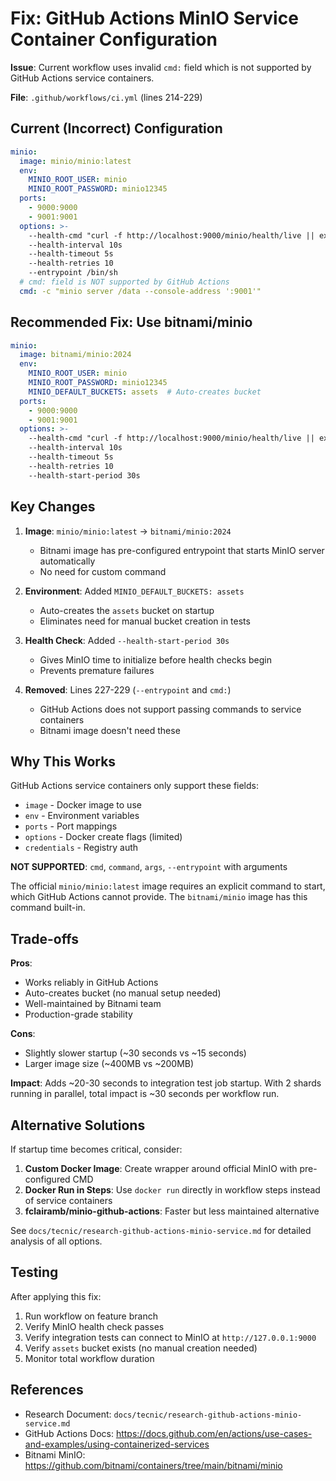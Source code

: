 # Fix: GitHub Actions MinIO Service Container Configuration

**Issue**: Current workflow uses invalid `cmd:` field which is not supported by GitHub Actions service containers.

**File**: `.github/workflows/ci.yml` (lines 214-229)

## Current (Incorrect) Configuration

```yaml
minio:
  image: minio/minio:latest
  env:
    MINIO_ROOT_USER: minio
    MINIO_ROOT_PASSWORD: minio12345
  ports:
    - 9000:9000
    - 9001:9001
  options: >-
    --health-cmd "curl -f http://localhost:9000/minio/health/live || exit 1"
    --health-interval 10s
    --health-timeout 5s
    --health-retries 10
    --entrypoint /bin/sh
  # cmd: field is NOT supported by GitHub Actions
  cmd: -c "minio server /data --console-address ':9001'"
```

## Recommended Fix: Use bitnami/minio

```yaml
minio:
  image: bitnami/minio:2024
  env:
    MINIO_ROOT_USER: minio
    MINIO_ROOT_PASSWORD: minio12345
    MINIO_DEFAULT_BUCKETS: assets  # Auto-creates bucket
  ports:
    - 9000:9000
    - 9001:9001
  options: >-
    --health-cmd "curl -f http://localhost:9000/minio/health/live || exit 1"
    --health-interval 10s
    --health-timeout 5s
    --health-retries 10
    --health-start-period 30s
```

## Key Changes

1. **Image**: `minio/minio:latest` → `bitnami/minio:2024`
   - Bitnami image has pre-configured entrypoint that starts MinIO server automatically
   - No need for custom command

2. **Environment**: Added `MINIO_DEFAULT_BUCKETS: assets`
   - Auto-creates the `assets` bucket on startup
   - Eliminates need for manual bucket creation in tests

3. **Health Check**: Added `--health-start-period 30s`
   - Gives MinIO time to initialize before health checks begin
   - Prevents premature failures

4. **Removed**: Lines 227-229 (`--entrypoint` and `cmd:`)
   - GitHub Actions does not support passing commands to service containers
   - Bitnami image doesn't need these

## Why This Works

GitHub Actions service containers only support these fields:
- `image` - Docker image to use
- `env` - Environment variables
- `ports` - Port mappings
- `options` - Docker create flags (limited)
- `credentials` - Registry auth

**NOT SUPPORTED**: `cmd`, `command`, `args`, `--entrypoint` with arguments

The official `minio/minio:latest` image requires an explicit command to start, which GitHub Actions cannot provide. The `bitnami/minio` image has this command built-in.

## Trade-offs

**Pros**:
- Works reliably in GitHub Actions
- Auto-creates bucket (no manual setup needed)
- Well-maintained by Bitnami team
- Production-grade stability

**Cons**:
- Slightly slower startup (~30 seconds vs ~15 seconds)
- Larger image size (~400MB vs ~200MB)

**Impact**: Adds ~20-30 seconds to integration test job startup. With 2 shards running in parallel, total impact is ~30 seconds per workflow run.

## Alternative Solutions

If startup time becomes critical, consider:

1. **Custom Docker Image**: Create wrapper around official MinIO with pre-configured CMD
2. **Docker Run in Steps**: Use `docker run` directly in workflow steps instead of service containers
3. **fclairamb/minio-github-actions**: Faster but less maintained alternative

See `docs/tecnic/research-github-actions-minio-service.md` for detailed analysis of all options.

## Testing

After applying this fix:

1. Run workflow on feature branch
2. Verify MinIO health check passes
3. Verify integration tests can connect to MinIO at `http://127.0.0.1:9000`
4. Verify `assets` bucket exists (no manual creation needed)
5. Monitor total workflow duration

## References

- Research Document: `docs/tecnic/research-github-actions-minio-service.md`
- GitHub Actions Docs: https://docs.github.com/en/actions/use-cases-and-examples/using-containerized-services
- Bitnami MinIO: https://github.com/bitnami/containers/tree/main/bitnami/minio
